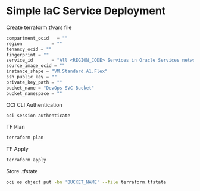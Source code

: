 # Simple IaC Service Deployment

Create terraform.tfvars file
```terraform
compartment_ocid   = ""
region           = ""
tenancy_ocid = ""
fingerprint = ""
service_id       = "All <REGION_CODE> Services in Oracle Services network"
source_image_ocid = ""
instance_shape = "VM.Standard.A1.Flex"
ssh_public_key = ""
private_key_path = ""
bucket_name = "DevOps SVC Bucket"
bucket_namespace = ""
```

OCI CLI Authentication
```bash
oci session authenticate
```

TF Plan
```bash
terraform plan
```

TF Apply
```bash
terraform apply
```

Store .tfstate
```bash
oci os object put -bn 'BUCKET_NAME' --file terraform.tfstate
```